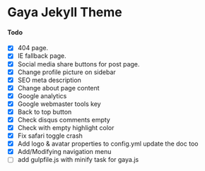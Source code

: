 # Gaya Jekyll Theme

#### Todo

- [x] 404 page.
- [x] IE fallback page.
- [x] Social media share buttons for post page.
- [x] Change profile picture on sidebar
- [x] SEO meta description
- [x] Change about page content
- [x] Google analytics
- [x] Google webmaster tools key
- [x] Back to top button
- [x] Check disqus comments empty
- [x] Check with empty highlight color
- [x] Fix safari toggle crash
- [x] Add logo & avatar properties to config.yml update the doc too 
- [x] Add/Modifying navigation menu
- [ ] add gulpfile.js with minify task for gaya.js